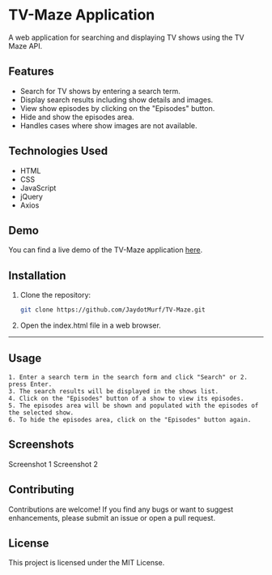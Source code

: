 # TV-Maze Application

A web application for searching and displaying TV shows using the TV Maze API.

## Features

- Search for TV shows by entering a search term.
- Display search results including show details and images.
- View show episodes by clicking on the "Episodes" button.
- Hide and show the episodes area.
- Handles cases where show images are not available.

## Technologies Used

- HTML
- CSS
- JavaScript
- jQuery
- Axios

## Demo

You can find a live demo of the TV-Maze application [here](https://jaydotmurf.github.io/TV-Maze/index.html).

## Installation

1. Clone the repository:

   ```bash
   git clone https://github.com/JaydotMurf/TV-Maze.git
   ```

2. Open the index.html file in a web browser.

---

## Usage

    1. Enter a search term in the search form and click "Search" or 2. press Enter.
    3. The search results will be displayed in the shows list.
    4. Click on the "Episodes" button of a show to view its episodes.
    5. The episodes area will be shown and populated with the episodes of the selected show.
    6. To hide the episodes area, click on the "Episodes" button again.

## Screenshots

Screenshot 1
Screenshot 2

## Contributing

Contributions are welcome! If you find any bugs or want to suggest enhancements, please submit an issue or open a pull request.

## License

This project is licensed under the MIT License.
